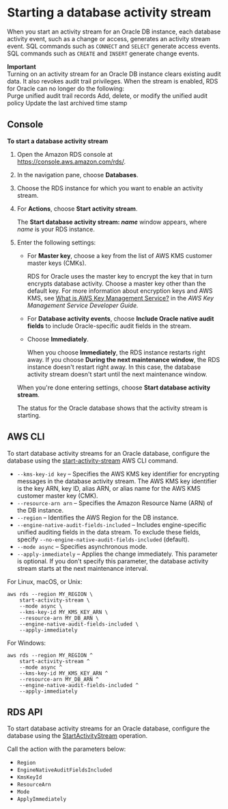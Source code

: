 # Starting a database activity stream<a name="DBActivityStreams.Enabling"></a>

When you start an activity stream for an Oracle DB instance, each database activity event, such as a change or access, generates an activity stream event\. SQL commands such as `CONNECT` and `SELECT` generate access events\. SQL commands such as `CREATE` and `INSERT` generate change events\.

**Important**  
Turning on an activity stream for an Oracle DB instance clears existing audit data\. It also revokes audit trail privileges\. When the stream is enabled, RDS for Oracle can no longer do the following:  
Purge unified audit trail records
Add, delete, or modify the unified audit policy
Update the last archived time stamp

## Console<a name="DBActivityStreams.Enabling-collapsible-section-E1"></a>

**To start a database activity stream**

1. Open the Amazon RDS console at [https://console\.aws\.amazon\.com/rds/](https://console.aws.amazon.com/rds/)\.

1. In the navigation pane, choose **Databases**\.

1. Choose the RDS instance for which you want to enable an activity stream\.

1. For **Actions**, choose **Start activity stream**\. 

   The **Start database activity stream: *name*** window appears, where *name* is your RDS instance\. 

1. Enter the following settings:
   + For **Master key**, choose a key from the list of AWS KMS customer master keys \(CMKs\)\.

     RDS for Oracle uses the master key to encrypt the key that in turn encrypts database activity\. Choose a master key other than the default key\. For more information about encryption keys and AWS KMS, see [What is AWS Key Management Service?](https://docs.aws.amazon.com/kms/latest/developerguide/overview.html) in the *AWS Key Management Service Developer Guide\.*
   + For **Database activity events**, choose **Include Oracle native audit fields** to include Oracle\-specific audit fields in the stream\.
   + Choose **Immediately**\.

     When you choose **Immediately**, the RDS instance restarts right away\. If you choose **During the next maintenance window**, the RDS instance doesn't restart right away\. In this case, the database activity stream doesn't start until the next maintenance window\.

   When you're done entering settings, choose **Start database activity stream**\.

   The status for the Oracle database shows that the activity stream is starting\. 

## AWS CLI<a name="DBActivityStreams.Enabling-collapsible-section-E2"></a>

To start database activity streams for an Oracle database, configure the database using the [start\-activity\-stream](https://docs.aws.amazon.com/cli/latest/reference/rds/start-activity-stream.html) AWS CLI command\.
+ `--kms-key-id key` – Specifies the AWS KMS key identifier for encrypting messages in the database activity stream\. The AWS KMS key identifier is the key ARN, key ID, alias ARN, or alias name for the AWS KMS customer master key \(CMK\)\.
+ `--resource-arn arn` – Specifies the Amazon Resource Name \(ARN\) of the DB instance\.
+ `--region` – Identifies the AWS Region for the DB instance\.
+ `--engine-native-audit-fields-included` – Includes engine\-specific unified auditing fields in the data stream\. To exclude these fields, specify `--no-engine-native-audit-fields-included` \(default\)\.
+ `--mode async` – Specifies asynchronous mode\.
+ `--apply-immediately` – Applies the change immediately\. This parameter is optional\. If you don't specify this parameter, the database activity stream starts at the next maintenance interval\.

For Linux, macOS, or Unix:

```
aws rds --region MY_REGION \
    start-activity-stream \
    --mode async \
    --kms-key-id MY_KMS_KEY_ARN \
    --resource-arn MY_DB_ARN \
    --engine-native-audit-fields-included \
    --apply-immediately
```

For Windows:

```
aws rds --region MY_REGION ^
    start-activity-stream ^
    --mode async ^
    --kms-key-id MY_KMS_KEY_ARN ^
    --resource-arn MY_DB_ARN ^
    --engine-native-audit-fields-included ^
    --apply-immediately
```

## RDS API<a name="DBActivityStreams.Enabling-collapsible-section-E3"></a>

To start database activity streams for an Oracle database, configure the database using the [StartActivityStream](https://docs.aws.amazon.com/AmazonRDS/latest/APIReference/API_StartActivityStream.html) operation\.

Call the action with the parameters below:
+ `Region`
+ `EngineNativeAuditFieldsIncluded`
+ `KmsKeyId`
+ `ResourceArn`
+ `Mode`
+ `ApplyImmediately`
